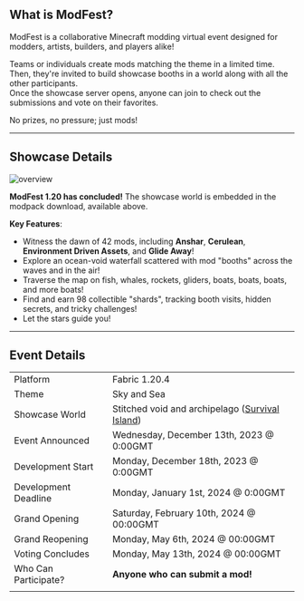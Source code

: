 ## What is ModFest?

ModFest is a collaborative Minecraft modding virtual event designed for modders, artists, builders, and players alike!

Teams or individuals create mods matching the theme in a limited time.<br/>
Then, they're invited to build showcase booths in a world along with all the other participants.<br/>
Once the showcase server opens, anyone can join to check out the submissions and vote on their favorites.

No prizes, no pressure; just mods!

---

## Showcase Details

![overview](https://cdn.modrinth.com/data/hnDayagH/images/938ccd4f385fedef44823023ca94f7369fa79b54.webp)

**ModFest 1.20 has concluded!** The showcase world is embedded in the modpack download, available above.

**Key Features**:
- Witness the dawn of 42 mods, including **Anshar**, **Cerulean**, **Environment Driven Assets**, and **Glide Away**!
- Explore an ocean-void waterfall scattered with mod "booths" across the waves and in the air!
- Traverse the map on fish, whales, rockets, gliders, boats, boats, boats, and more boats!
- Find and earn 98 collectible "shards", tracking booth visits, hidden secrets, and tricky challenges!
- Let the stars guide you!

---

## Event Details

|                      |                                                                                             |
|----------------------|---------------------------------------------------------------------------------------------|
| Platform             | Fabric 1.20.4                                                                               |
| Theme                | Sky and Sea                                                                                 |
| Showcase World       | Stitched void and archipelago ([Survival Island](https://modrinth.com/mod/survival-island)) |
| Event Announced      | Wednesday, December 13th, 2023 @ 0:00GMT                                                    |
| Development Start    | Monday, December 18th, 2023 @ 0:00GMT                                                       |
| Development Deadline | Monday, January 1st, 2024 @ 0:00GMT                                                         |
| Grand Opening        | Saturday, February 10th, 2024 @ 00:00GMT                                                    |
| Grand Reopening      | Monday, May 6th, 2024 @ 00:00GMT                                                            |
| Voting Concludes     | Monday, May 13th, 2024 @ 00:00GMT                                                           |
| Who Can Participate? | **Anyone who can submit a mod!**                                                            |
|                      |                                                                                             |

<!-- **Participant registration is open! Join the [discord](https://discord.gg/gn543Ee) and click the button if you'd like to make and submit a mod! -->

<!-- For information on how participating works, requirements for submissions and builds, and an FAQ, check out the [Participant Guide](/pages/modfest) -->
